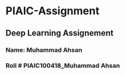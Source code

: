 # PIAIC-Assignment
## Deep Learning Assignement
### Name: Muhammad Ahsan
### Roll # PIAIC100418_Muhammad Ahsan
